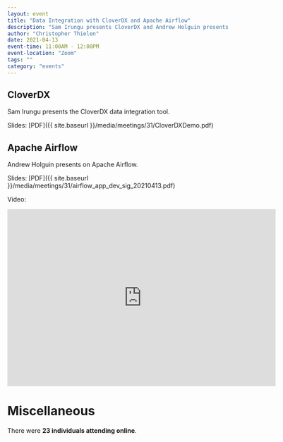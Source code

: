 ```yaml
---
layout: event
title: "Data Integration with CloverDX and Apache Airflow"
description: "Sam Irungu presents CloverDX and Andrew Holguin presents Apache Airflow"
author: "Christopher Thielen"
date: 2021-04-13
event-time: 11:00AM - 12:00PM
event-location: "Zoom"
tags: ""
category: "events"
---
```


## CloverDX

Sam Irungu presents the CloverDX data integration tool.

Slides: [PDF]({{ site.baseurl }}/media/meetings/31/CloverDXDemo.pdf)

## Apache Airflow

Andrew Holguin presents on Apache Airflow.

Slides: [PDF]({{ site.baseurl }}/media/meetings/31/airflow_app_dev_sig_20210413.pdf)

Video:

<iframe id="kaltura_player" src="https://cdnapisec.kaltura.com/p/1770401/sp/177040100/embedIframeJs/uiconf_id/29032722/partner_id/1770401?iframeembed=true&playerId=kaltura_player&entry_id=1_3rxyva03&flashvars[localizationCode]=en&amp;flashvars[leadWithHTML5]=true&amp;flashvars[sideBarContainer.plugin]=true&amp;flashvars[sideBarContainer.position]=left&amp;flashvars[sideBarContainer.clickToClose]=true&amp;flashvars[chapters.plugin]=true&amp;flashvars[chapters.layout]=vertical&amp;flashvars[chapters.thumbnailRotator]=false&amp;flashvars[streamSelector.plugin]=true&amp;flashvars[EmbedPlayer.SpinnerTarget]=videoHolder&amp;flashvars[dualScreen.plugin]=true&amp;flashvars[Kaltura.addCrossoriginToIframe]=true&amp;&wid=1_05czxc7n" width="608" height="402" allowfullscreen webkitallowfullscreen mozAllowFullScreen allow="autoplay *; fullscreen *; encrypted-media *" sandbox="allow-forms allow-same-origin allow-scripts allow-top-navigation allow-pointer-lock allow-popups allow-modals allow-orientation-lock allow-popups-to-escape-sandbox allow-presentation allow-top-navigation-by-user-activation" frameborder="0" title="Kaltura Player"></iframe>

# Miscellaneous

There were **23 individuals attending online**.
